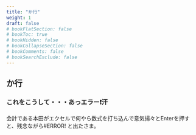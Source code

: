 ```yaml
---
title: "か行"
weight: 1
draft: false
# bookFlatSection: false
# bookToc: true
# bookHidden: false
# bookCollapseSection: false
# bookComments: false
# bookSearchExclude: false
---
```



## か行

### これをこうして・・・あっエラー❗汗

会計である本田がエクセルで何やら数式を打ち込んで意気揚々とEnterを押すと、残念ながら#ERROR! と出たさま。
